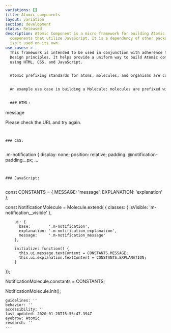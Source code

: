 ```yaml
---
variations: []
title: Atomic components
layout: variation
section: development
status: Released
description: Atomic Component is a micro framework for building Atomic Design
  components that utilize JavaScript. It is a dependency of other packages and
  isn’t used on its own.
use_cases: >-
  This framework is intended to be used in conjunction with adherence to Atomic
  Design principles. It helps provide a uniform way to build Atomic components
  using HTML, CSS, and JavaScript.


  Atomic prefixing standards for atoms, molecules, and organisms are covered in greater detail in [cfgov-refresh documentation](https://cfpb.github.io/cfgov-refresh/atomic-structure/).


  An example use case in building a Molecule: molecules are prefixed with “m-” in CSS, JavaScript, and HTML files, as demonstrated below.


  ### HTML:


  ```

  <div class="m-notification">
      <span class="m-notification_icon cf-icon"></span>
      <div class="m-notification_content" role="alert">
          <div class="m-notification_message">message</div>
              <p class="m-notification_explanation">
                Please check the URL and try again.
              </p>
          </div>
      </div>
  </div>

  ```


  ### CSS:


  ```

  .m-notification {
      display: none;
      position: relative;
      padding: @notification-padding__px;
      …
  ```


  ### JavaScript:


  ```

  const CONSTANTS = { MESSAGE: 'message', EXPLANATION: 'explanation' };


  const NotificationMolecule = Molecule.extend( {
        classes: {
          isVisible:   'm-notification__visible'
        },

        ui: {
          base:        '.m-notification',
          explanation: '.m-notification_explanation',
          message:     '.m-notification_message'
        },

        initialize: function() {
          this.ui.message.textContent = CONSTANTS.MESSAGE;
          this.ui.explanation.textContent = CONSTANTS.EXPLANATION;
        }
  });


  NotificationMolecule.constants = CONSTANTS;

  NotificationMolecule.init();

  ```
guidelines: ''
behavior: ''
accessibility: ''
last_updated: 2020-01-28T15:55:47.394Z
eyebrow: Atomic
research: ''
---
```

